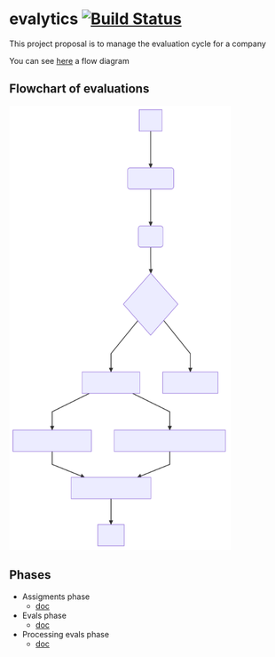 # evalytics [![Build Status](https://travis-ci.org/eduardogr/evalytics.svg?branch=master)](https://travis-ci.org/eduardogr/evalytics)

This project proposal is to manage the evaluation cycle for a company

You can see [here](doc) a flow diagram

## Flowchart of evaluations

<img src="./flowchart.svg" width="400" height="800" >

## Phases

* Assigments phase
  * [doc](doc/assignments-phase.md)
* Evals phase
  * [doc](doc/evals-phase.md)
* Processing evals phase
  * [doc](doc/processing-evals-phase.md)

